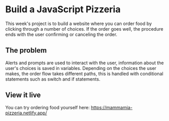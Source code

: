 # Build a JavaScript Pizzeria

This week's project is to build a website where you can order food by clicking through a number of choices. If the order goes well, the procedure ends with the user confirming or canceling the order.

## The problem

Alerts and prompts are used to interact with the user, information about the user's choices is saved in variables.
Depending on the choices the user makes, the order flow takes different paths, this is handled with conditional statements such as switch and if statements.

## View it live

You can try ordering food yourself here:
https://mammamia-pizzeria.netlify.app/
